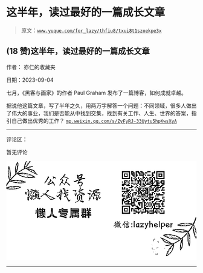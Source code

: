 # 这半年，读过最好的一篇成长文章

> 原文：[`www.yuque.com/for_lazy/thfiu8/txui8t1szoekpe3x`](https://www.yuque.com/for_lazy/thfiu8/txui8t1szoekpe3x)

## (18 赞)这半年，读过最好的一篇成长文章

作者： 亦仁的收藏夹

日期：2023-09-04

七月，《黑客与画家》的作者 Paul Graham 发布了一篇博客，如何成就卓越。

据说他这篇文章，写了半年之久，用两万字解答一个问题：不同领域，很多人做出了伟大的事业，我们是否能从中找到交集，找到有关工作、人生、世界的答案，指引自己做出优秀的工作？
[`mp.weixin.qq.com/s/ZyFyRJ-33Uytu5hpKwsXyA`](https://mp.weixin.qq.com/s/ZyFyRJ-33Uytu5hpKwsXyA)

* * *

评论区：

暂无评论

![](img/1c37d505930596d12a88ab23e11aa07a.png)

* * *